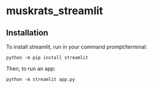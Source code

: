 # muskrats_streamlit

## Installation

To install streamlit, run in your command prompt/terminal:
```
python -m pip install streamlit
```

Then, to run an app:
```
python -m streamlit app.py
```